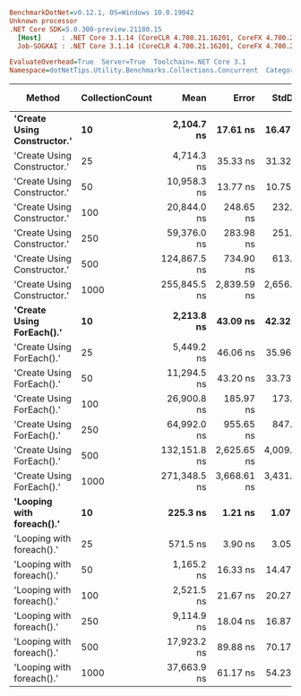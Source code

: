 ``` ini

BenchmarkDotNet=v0.12.1, OS=Windows 10.0.19042
Unknown processor
.NET Core SDK=5.0.300-preview.21180.15
  [Host]     : .NET Core 3.1.14 (CoreCLR 4.700.21.16201, CoreFX 4.700.21.16208), X64 RyuJIT
  Job-SOGKAI : .NET Core 3.1.14 (CoreCLR 4.700.21.16201, CoreFX 4.700.21.16208), X64 RyuJIT

EvaluateOverhead=True  Server=True  Toolchain=.NET Core 3.1  
Namespace=dotNetTips.Utility.Benchmarks.Collections.Concurrent  Categories=ConcurrentHashSet,GenericCollections  

```
|                      Method | CollectionCount |         Mean |       Error |      StdDev |    StdErr |          Min |           Q1 |       Median |           Q3 |          Max |        Op/s | CI99.9% Margin | Iterations | Kurtosis | MValue | Skewness | Rank | LogicalGroup | Baseline | Code Size |   Gen 0 |  Gen 1 | Gen 2 | Allocated |
|---------------------------- |---------------- |-------------:|------------:|------------:|----------:|-------------:|-------------:|-------------:|-------------:|-------------:|------------:|---------------:|-----------:|---------:|-------:|---------:|-----:|------------- |--------- |----------:|--------:|-------:|------:|----------:|
| **&#39;Create Using Constructor.&#39;** |              **10** |   **2,104.7 ns** |    **17.61 ns** |    **16.47 ns** |   **4.25 ns** |   **2,083.5 ns** |   **2,091.5 ns** |   **2,106.0 ns** |   **2,110.7 ns** |   **2,136.1 ns** |   **475,117.9** |      **17.607 ns** |      **15.00** |    **1.964** |  **2.000** |   **0.4529** |    **4** |            ***** |       **No** |     **837 B** |  **0.1221** |      **-** |     **-** |    **1144 B** |
| &#39;Create Using Constructor.&#39; |              25 |   4,714.3 ns |    35.33 ns |    31.32 ns |   8.37 ns |   4,660.4 ns |   4,684.8 ns |   4,728.6 ns |   4,736.9 ns |   4,755.5 ns |   212,118.9 |      35.330 ns |      14.00 |    1.640 |  2.000 |  -0.5453 |    7 |            * |       No |     837 B |  0.1984 |      - |     - |    1864 B |
| &#39;Create Using Constructor.&#39; |              50 |  10,958.3 ns |    13.77 ns |    10.75 ns |   3.10 ns |  10,946.0 ns |  10,950.5 ns |  10,954.8 ns |  10,967.9 ns |  10,976.2 ns |    91,255.0 |      13.765 ns |      12.00 |    1.459 |  2.000 |   0.4447 |   10 |            * |       No |     837 B |  0.8545 |      - |     - |    8016 B |
| &#39;Create Using Constructor.&#39; |             100 |  20,844.0 ns |   248.65 ns |   232.58 ns |  60.05 ns |  20,466.6 ns |  20,711.6 ns |  20,803.8 ns |  20,978.6 ns |  21,271.9 ns |    47,975.5 |     248.645 ns |      15.00 |    2.160 |  2.000 |   0.3418 |   13 |            * |       No |     837 B |  1.5869 | 0.0305 |     - |   14872 B |
| &#39;Create Using Constructor.&#39; |             250 |  59,376.0 ns |   283.98 ns |   251.74 ns |  67.28 ns |  59,008.2 ns |  59,236.4 ns |  59,378.9 ns |  59,522.6 ns |  59,940.4 ns |    16,841.8 |     283.982 ns |      14.00 |    2.594 |  2.000 |   0.4121 |   16 |            * |       No |     837 B |  5.7373 | 0.4272 |     - |   54337 B |
| &#39;Create Using Constructor.&#39; |             500 | 124,867.5 ns |   734.90 ns |   613.67 ns | 170.20 ns | 123,521.2 ns | 124,559.9 ns | 124,793.7 ns | 125,368.9 ns | 125,741.1 ns |     8,008.5 |     734.898 ns |      13.00 |    2.543 |  2.000 |  -0.3626 |   18 |            * |       No |     837 B | 11.7188 | 0.2441 |     - |  112171 B |
| &#39;Create Using Constructor.&#39; |            1000 | 255,845.5 ns | 2,839.59 ns | 2,656.16 ns | 685.82 ns | 250,626.4 ns | 254,796.0 ns | 256,057.0 ns | 257,773.0 ns | 260,514.6 ns |     3,908.6 |   2,839.593 ns |      15.00 |    2.511 |  2.000 |  -0.4151 |   20 |            * |       No |     837 B | 21.4844 | 5.8594 |     - |  211053 B |
|   **&#39;Create Using ForEach().&#39;** |              **10** |   **2,213.8 ns** |    **43.09 ns** |    **42.32 ns** |  **10.58 ns** |   **2,168.3 ns** |   **2,179.4 ns** |   **2,192.1 ns** |   **2,260.6 ns** |   **2,274.7 ns** |   **451,716.4** |      **43.085 ns** |      **16.00** |    **1.202** |  **2.000** |   **0.3828** |    **5** |            ***** |       **No** |     **904 B** |  **0.1068** |      **-** |     **-** |    **1032 B** |
|   &#39;Create Using ForEach().&#39; |              25 |   5,449.2 ns |    46.06 ns |    35.96 ns |  10.38 ns |   5,385.0 ns |   5,429.5 ns |   5,449.8 ns |   5,464.0 ns |   5,533.7 ns |   183,511.7 |      46.061 ns |      12.00 |    3.455 |  2.000 |   0.5743 |    8 |            * |       No |     904 B |  0.3433 |      - |     - |    3272 B |
|   &#39;Create Using ForEach().&#39; |              50 |  11,294.5 ns |    43.20 ns |    33.73 ns |   9.74 ns |  11,202.2 ns |  11,287.2 ns |  11,300.2 ns |  11,311.5 ns |  11,334.0 ns |    88,539.0 |      43.199 ns |      12.00 |    4.911 |  2.000 |  -1.4902 |   11 |            * |       No |     904 B |  0.8087 |      - |     - |    7624 B |
|   &#39;Create Using ForEach().&#39; |             100 |  26,900.8 ns |   185.97 ns |   173.96 ns |  44.92 ns |  26,610.5 ns |  26,754.9 ns |  26,909.7 ns |  27,011.1 ns |  27,188.0 ns |    37,173.6 |     185.970 ns |      15.00 |    1.652 |  2.000 |   0.0480 |   14 |            * |       No |     904 B |  2.5635 |      - |     - |   24265 B |
|   &#39;Create Using ForEach().&#39; |             250 |  64,992.0 ns |   955.65 ns |   847.16 ns | 226.41 ns |  63,337.3 ns |  64,452.5 ns |  65,047.7 ns |  65,243.4 ns |  66,301.9 ns |    15,386.5 |     955.654 ns |      14.00 |    2.171 |  2.000 |   0.0288 |   17 |            * |       No |     904 B |  5.8594 | 0.2441 |     - |   54826 B |
|   &#39;Create Using ForEach().&#39; |             500 | 132,151.8 ns | 2,625.65 ns | 4,009.64 ns | 720.15 ns | 128,464.6 ns | 128,759.9 ns | 130,510.7 ns | 136,148.6 ns | 144,436.7 ns |     7,567.1 |   2,625.648 ns |      31.00 |    3.504 |  2.100 |   1.0534 |   19 |            * |       No |     904 B | 10.4980 |      - |     - |  101938 B |
|   &#39;Create Using ForEach().&#39; |            1000 | 271,348.5 ns | 3,668.61 ns | 3,431.62 ns | 886.04 ns | 264,460.9 ns | 269,268.5 ns | 270,262.5 ns | 273,735.8 ns | 276,806.5 ns |     3,685.3 |   3,668.615 ns |      15.00 |    2.088 |  2.000 |  -0.0320 |   21 |            * |       No |     904 B | 20.9961 | 4.3945 |     - |  203717 B |
|   **&#39;Looping with foreach().&#39;** |              **10** |     **225.3 ns** |     **1.21 ns** |     **1.07 ns** |   **0.29 ns** |     **222.4 ns** |     **225.0 ns** |     **225.5 ns** |     **226.0 ns** |     **226.5 ns** | **4,438,847.8** |       **1.211 ns** |      **14.00** |    **4.309** |  **2.000** |  **-1.2883** |    **1** |            ***** |       **No** |     **477 B** |  **0.0060** |      **-** |     **-** |      **56 B** |
|   &#39;Looping with foreach().&#39; |              25 |     571.5 ns |     3.90 ns |     3.05 ns |   0.88 ns |     567.2 ns |     568.7 ns |     572.0 ns |     573.7 ns |     577.2 ns | 1,749,931.5 |       3.904 ns |      12.00 |    1.772 |  2.000 |   0.1462 |    2 |            * |       No |     477 B |  0.0057 |      - |     - |      56 B |
|   &#39;Looping with foreach().&#39; |              50 |   1,165.2 ns |    16.33 ns |    14.47 ns |   3.87 ns |   1,129.9 ns |   1,160.8 ns |   1,169.1 ns |   1,171.3 ns |   1,184.0 ns |   858,246.6 |      16.327 ns |      14.00 |    3.308 |  2.000 |  -1.0119 |    3 |            * |       No |     477 B |  0.0057 |      - |     - |      56 B |
|   &#39;Looping with foreach().&#39; |             100 |   2,521.5 ns |    21.67 ns |    20.27 ns |   5.23 ns |   2,483.6 ns |   2,509.3 ns |   2,522.1 ns |   2,532.2 ns |   2,555.2 ns |   396,590.0 |      21.667 ns |      15.00 |    2.016 |  2.000 |  -0.1706 |    6 |            * |       No |     477 B |  0.0038 |      - |     - |      56 B |
|   &#39;Looping with foreach().&#39; |             250 |   9,114.9 ns |    18.04 ns |    16.87 ns |   4.36 ns |   9,087.4 ns |   9,103.9 ns |   9,119.2 ns |   9,124.1 ns |   9,144.8 ns |   109,711.0 |      18.039 ns |      15.00 |    1.993 |  2.000 |  -0.1698 |    9 |            * |       No |     477 B |       - |      - |     - |      56 B |
|   &#39;Looping with foreach().&#39; |             500 |  17,923.2 ns |    89.88 ns |    70.17 ns |  20.26 ns |  17,706.8 ns |  17,936.6 ns |  17,944.0 ns |  17,951.6 ns |  17,964.1 ns |    55,793.6 |      89.882 ns |      12.00 |    7.561 |  2.000 |  -2.4000 |   12 |            * |       No |     477 B |       - |      - |     - |      56 B |
|   &#39;Looping with foreach().&#39; |            1000 |  37,663.9 ns |    61.17 ns |    54.23 ns |  14.49 ns |  37,589.2 ns |  37,627.0 ns |  37,648.7 ns |  37,696.1 ns |  37,769.1 ns |    26,550.6 |      61.172 ns |      14.00 |    2.132 |  2.000 |   0.6104 |   15 |            * |       No |     477 B |       - |      - |     - |      56 B |
